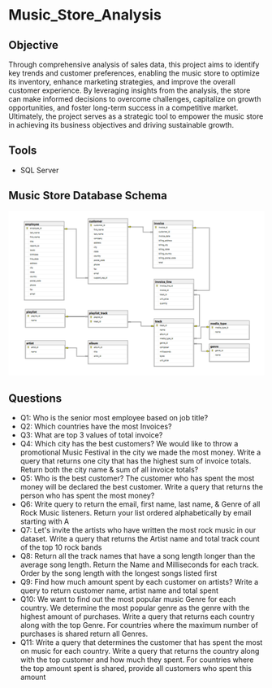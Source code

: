 # Music_Store_Analysis

## Objective
Through comprehensive analysis of sales data, this project aims to identify key trends and customer preferences, enabling the music store to optimize its inventory, enhance marketing strategies, and improve the overall customer experience. By leveraging insights from the analysis, the store can make informed decisions to overcome challenges, capitalize on growth opportunities, and foster long-term success in a competitive market. Ultimately, the project serves as a strategic tool to empower the music store in achieving its business objectives and driving sustainable growth.

## Tools 
- SQL Server

## Music Store Database Schema
<img width="950" alt="Schema" src="https://github.com/DoanPhanThanh/Music_Store_Analysis/blob/d3eecff6b522f90f90990f6fabc1d232d6de45be/Music_Database_Schema.png">

## Questions

- Q1: Who is the senior most employee based on job title?
- Q2: Which countries have the most Invoices?
- Q3: What are top 3 values of total invoice?
- Q4: Which city has the best customers? We would like to throw a promotional Music Festival in the city we made the most money. Write a query that returns one city that has the highest sum of invoice totals. Return both the city name & sum of all invoice totals?
- Q5: Who is the best customer? The customer who has spent the most money will be declared the best customer. Write a query that returns the person who has spent the most money?
- Q6: Write query to return the email, first name, last name, & Genre of all Rock Music listeners. Return your list ordered alphabetically by email starting with A
- Q7: Let's invite the artists who have written the most rock music in our dataset. Write a query that returns the Artist name and total track count of the top 10 rock bands
- Q8: Return all the track names that have a song length longer than the average song length. Return the Name and Milliseconds for each track. Order by the song length with the longest songs listed first
- Q9: Find how much amount spent by each customer on artists? Write a query to return customer name, artist name and total spent
- Q10: We want to find out the most popular music Genre for each country. We determine the most popular genre as the genre with the highest amount of purchases. Write a query that returns each country along with the top Genre. For countries where the maximum number of purchases is shared return all Genres.
- Q11: Write a query that determines the customer that has spent the most on music for each country. Write a query that returns the country along with the top customer and how much they spent. For countries where the top amount spent is shared, provide all customers who spent this amount
